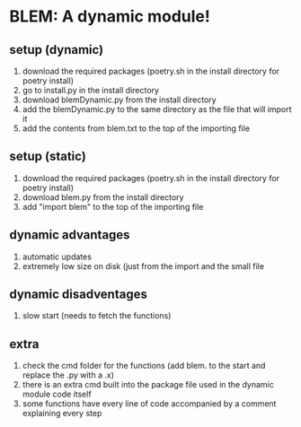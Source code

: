 # BLEM: A dynamic module!
## setup (dynamic)
1. download the required packages (poetry.sh in the install directory for poetry install)
2. go to install.py in the install directory
3. download blemDynamic.py from the install directory
4. add the blemDynamic.py to the same directory as the file that will import it
5. add the contents from blem.txt to the top of the importing file
## setup (static)
1. download the required packages (poetry.sh in the install directory for poetry install)
2. download blem.py from the install directory
3. add "import blem" to the top of the importing file
## dynamic advantages
1. automatic updates
2. extremely low size on disk (just from the import and the small file
## dynamic disadventages
1. slow start (needs to fetch the functions)
## extra
1. check the cmd folder for the functions (add blem. to the start and replace the .py with a .x)
2. there is an extra cmd built into the package file used in the dynamic module code itself
3. some functions have every line of code accompanied by a comment explaining every step
